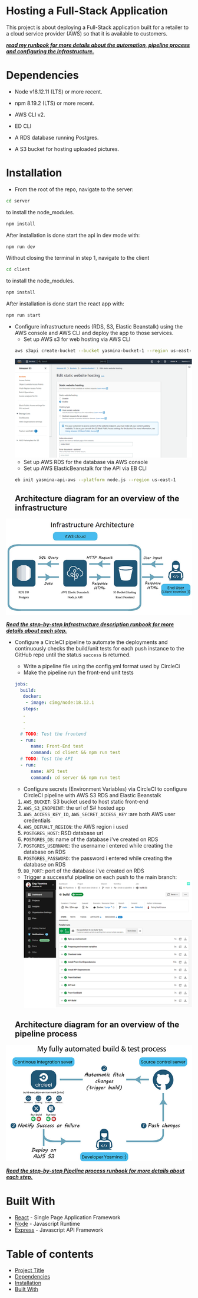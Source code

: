 # Hosting a Full-Stack Application
This project is about deploying a Full-Stack application built for a retailer to a cloud service provider (AWS) so that it is available to customers.

***[read my runbook for more details about the automation, pipeline process and configuring the Infrastructure.](https://github.com/Eng-Yasmina/react-aws-circle-ci/tree/main/docs/runbook)***

# Dependencies
- Node v18.12.11 (LTS) or more recent.

- npm 8.19.2 (LTS) or more recent.

- AWS CLI v2.

- ED CLI

- A RDS database running Postgres.

- A S3 bucket for hosting uploaded pictures.

# Installation
- From the root of the repo, navigate to the server:
```bash
cd server
```
to install the node_modules.
```bash
npm install
```
After installation is done start the api in dev mode with:
```bash
npm run dev
```
Without closing the terminal in step 1, navigate to the client 
```bash
cd client
```
to install the node_modules.
```bash
npm install
```
After installation is done start the react app with:
```bash
npm run start
```
- Configure infrastructure needs (RDS, S3, Elastic Beanstalk) using the AWS console and AWS CLI and deploy the app to those services.
    - Set up AWS s3 for web hosting via AWS CLI
    ```bash
    aws s3api create-bucket --bucket yasmina-bucket-1 --region us-east-1
    ```
    ![s3-static-website.jpg](./docs/screenshots/FronendS3/screencapture-s3-console--yasmina-bucket-1-property-website-edit.png)
    - Set up AWS RDS for the database via AWS console
    - Set up AWS ElasticBeanstalk for the API via EB CLI
    ```bash
    eb init yasmina-api-aws --platform node.js --region us-east-1
    ```
    ## Architecture diagram for an overview of the infrastructure
![aws-diagram.jpg](./docs/screenshots/FronendS3/AWS-diagram.jpg)

***[Read the step-by-step Infrastructure description runbook for more details about each step.](https://github.com/Eng-Yasmina/react-aws-circle-ci/blob/main/docs/runbook/Infrastructure%20description.md)***


- Configure a CircleCI pipeline to automate the deployments and continuously checks the build/unit tests for each push instance to the GitHub repo until the status ```success``` is returned.
    - Write a pipeline file using the config.yml format used by CircleCi
    - Make the pipeline run the front-end unit tests
    ```yml
    jobs:
      build:
       docker:
        - image: cimg/node:18.12.1
       steps: 
       .
       .
       .
      # TODO: Test the frontend
      - run:
          name: Front-End test
          command: cd client && npm run test
      # TODO: Test the API
      - run:
          name: API test
          command: cd server && npm run test
    ```
    - Configure secrets (Environment Variables) via CircleCI to configure CircleCI pipeline with AWS S3 RDS and Elastic Beanstalk
    1. ```AWS_BUCKET```: S3 bucket used to host static front-end
    2. ```AWS_S3_ENDPOINT```: the url of S# hosted app
    3. ```AWS_ACCESS_KEY_ID```, ```AWS_SECRET_ACCESS_KEY``` :are both AWS user credentials
    4. ```AWS_DEFUALT_REGION```: the AWS region i used
    5. ```POSTGRES_HOST```: RSD database url
    6. ```POSTGRES_DB```: name of the database i've created on RDS
    7. ```POSTGRES_USERNAME```: the username i entered while creating the database on RDS
    8. ```POSTGRES_PASSWORD```: the password i entered while creating the database on RDS
    9. ```DB_PORT```: port of the database i've created on RDS

    - Trigger a successful pipeline on each push to the main branch:
    ![circleci.jpg](./docs/screenshots/CircleCi/screencapture-circleci-pipelines-github-Eng-Yasmina-react-aws-circle-ci-jobs-3-steps.png)

    ## Architecture diagram for an overview of the pipeline process
![circle-ci-diagram.png](./docs/screenshots/CircleCi/CircleCi-diagram.jpg)

***[Read the step-by-step Pipeline process runbook for more details about each step.](https://github.com/Eng-Yasmina/react-aws-circle-ci/blob/main/docs/runbook/Pipeline%20process.md)***

# Built With
- [React](https://reactjs.org/) - Single Page Application Framework
- [Node](https://nodejs.org) - Javascript Runtime
- [Express](https://expressjs.com/) - Javascript API Framework

# Table of contents
- [Project Title](#hosting-a-full-stack-application)
- [Dependencies](#dependencies)
- [Installation](#installation)
- [Built With](#built-with)